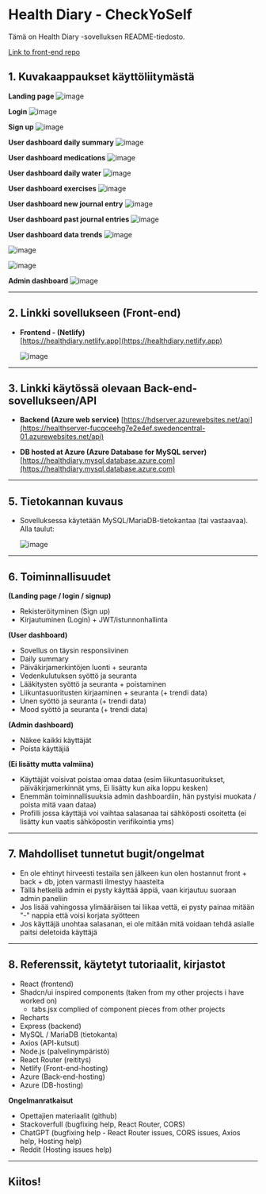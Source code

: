 # Health Diary - CheckYoSelf

Tämä on Health Diary -sovelluksen README-tiedosto.

[Link to front-end repo](https://github.com/oliverhazley/client-school)

## 1. Kuvakaappaukset käyttöliitymästä

**Landing page**
![image](https://github.com/user-attachments/assets/fb632779-8ee7-4507-aac5-4fbe7abd7386)

**Login**
![image](https://github.com/user-attachments/assets/e241423e-e1ca-4ebd-8fca-99337c2c864b)

**Sign up**
![image](https://github.com/user-attachments/assets/7c167305-d360-4c70-8106-553c46a43717)

**User dashboard daily summary**
![image](https://github.com/user-attachments/assets/9a1c8ca0-29d5-428e-a705-22b2ad91d02e)

**User dashboard medications**
![image](https://github.com/user-attachments/assets/3074e319-8780-4764-b613-860118d60ae6)

**User dashboard daily water**
![image](https://github.com/user-attachments/assets/91934cc4-05c4-4c55-9d25-ae9c84d1ab1c)

**User dashboard exercises**
![image](https://github.com/user-attachments/assets/0e6abf2d-628c-406c-b5fa-08e2959ca4f7)

**User dashboard new journal entry**
![image](https://github.com/user-attachments/assets/4a5b25cd-8e9a-431f-b405-5cb8231b024f)

**User dashboard past journal entries**
![image](https://github.com/user-attachments/assets/201c310b-9803-464e-a5d6-23fac4fefb0b)

**User dashboard data trends**
![image](https://github.com/user-attachments/assets/c3b5262b-bdde-4aec-a67e-c1b5aa40e465)

![image](https://github.com/user-attachments/assets/b53f7351-608a-42f3-b5a2-61324db090b2)

![image](https://github.com/user-attachments/assets/47bdc72c-0718-477c-8aaa-fcea49a321a1)

**Admin dashboard**
![image](https://github.com/user-attachments/assets/3f196e20-163f-4b83-822b-8081cb5e2545)


---

## 2. Linkki sovellukseen (Front-end)

- **Frontend - (Netlify)**  
  [https://healthdiary.netlify.app](https://healthdiary.netlify.app)

  ![image](https://github.com/user-attachments/assets/99fd7464-2f17-4dd6-bf10-3063d8ee3314)


---

## 3. Linkki käytössä olevaan Back-end-sovellukseen/API

- **Backend (Azure web service)** 
  [https://hdserver.azurewebsites.net/api](https://healthserver-fucqceehg7e2e4ef.swedencentral-01.azurewebsites.net/api)

- **DB hosted at Azure (Azure Database for MySQL server)**
  [https://healthdiary.mysql.database.azure.com](https://healthdiary.mysql.database.azure.com)


---

## 5. Tietokannan kuvaus

- Sovelluksessa käytetään MySQL/MariaDB-tietokantaa (tai vastaavaa). Alla taulut:

  ![image](https://github.com/user-attachments/assets/8d70a38b-5bab-4c43-bcf2-e3e68d1b62a9)

---

## 6. Toiminnallisuudet

**(Landing page / login / signup)**

- Rekisteröityminen (Sign up)
- Kirjautuminen (Login) + JWT/istunnonhallinta

**(User dashboard)**

- Sovellus on täysin responsiivinen
- Daily summary
- Päiväkirjamerkintöjen luonti + seuranta
- Vedenkulutuksen syöttö ja seuranta
- Lääkitysten syöttö ja seuranta + poistaminen
- Liikuntasuoritusten kirjaaminen + seuranta (+ trendi data)
- Unen syöttö ja seuranta (+ trendi data)
- Mood syöttö ja seuranta (+ trendi data)

**(Admin dashboard)**

- Näkee kaikki käyttäjät
- Poista käyttäjiä

**(Ei lisätty mutta valmiina)**

- Käyttäjät voisivat poistaa omaa dataa (esim liikuntasuoritukset, päiväkirjamerkinnät yms, Ei lisätty kun aika loppu kesken)
- Enemmän toiminnallisuuksia admin dashboardiin, hän pystyisi muokata / poista mitä vaan dataa)
- Profilli jossa käyttäjä voi vaihtaa salasanaa tai sähköposti osoitetta (ei lisätty kun vaatis sähköpostin verifikointia yms)

---

## 7. Mahdolliset tunnetut bugit/ongelmat

- En ole ehtinyt hirveesti testaila sen jälkeen kun olen hostannut front + back + db, joten varmasti ilmestyy haasteita
- Tällä hetkellä admin ei pysty käyttää äppiä, vaan kirjautuu suoraan admin paneliin
- Jos lisää vahingossa ylimääräisen tai liikaa vettä, ei pysty painaa mitään "-" nappia että voisi korjata syötteen
- Jos käyttäjä unohtaa salasanan, ei ole mitään mitä voidaan tehdä asialle paitsi deletoida käyttäjä

---

## 8. Referenssit, käytetyt tutoriaalit, kirjastot


- React (frontend)
- Shadcn/ui inspired components (taken from my other projects i have worked on)
    - tabs.jsx complied of component pieces from other projects
- Recharts
- Express (backend)
- MySQL / MariaDB (tietokanta)
- Axios (API-kutsut)
- Node.js (palvelinympäristö)
- React Router (reititys)
- Netlify (Front-end-hosting)
- Azure (Back-end-hosting)
- Azure (DB-hosting)

**Ongelmanratkaisut**

- Opettajien materiaalit (github)
- Stackoverfull (bugfixing help, React Router, CORS)
- ChatGPT (bugfixing help - React Router issues, CORS issues, Axios help, Hosting help)
- Reddit (Hosting issues help)


---

## Kiitos! 
  


